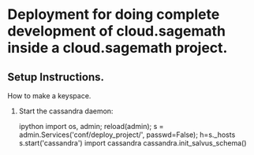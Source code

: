 # Deployment for doing complete development of cloud.sagemath inside a cloud.sagemath project.

## Setup Instructions.

How to make a keyspace.

1. Start the cassandra daemon:

    ipython
    import os, admin; reload(admin); s = admin.Services('conf/deploy_project/', passwd=False); h=s._hosts
    s.start('cassandra')
    import cassandra
    cassandra.init_salvus_schema()

